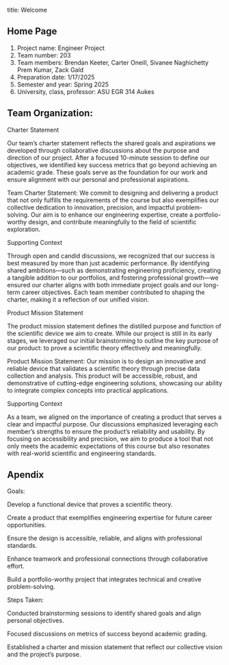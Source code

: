 
title: Welcome

## Home Page

1. Project name: Engineer Project
2. Team number: 203
3. Team members: Brendan Keeter, Carter Oneill, Sivanee Naghichetty Prem Kumar, Zack Gald
4. Preparation date: 1/17/2025
5. Semester and year: Spring 2025
6. University, class, professor: ASU EGR 314 Aukes


## Team Organization:

Charter Statement

Our team’s charter statement reflects the shared goals and aspirations we developed through collaborative discussions about the purpose and direction of our project. After a focused 10-minute session to define our objectives, we identified key success metrics that go beyond achieving an academic grade. These goals serve as the foundation for our work and ensure alignment with our personal and professional aspirations.

Team Charter Statement:
We commit to designing and delivering a product that not only fulfills the requirements of the course but also exemplifies our collective dedication to innovation, precision, and impactful problem-solving. Our aim is to enhance our engineering expertise, create a portfolio-worthy design, and contribute meaningfully to the field of scientific exploration.

Supporting Context

Through open and candid discussions, we recognized that our success is best measured by more than just academic performance. By identifying shared ambitions—such as demonstrating engineering proficiency, creating a tangible addition to our portfolios, and fostering professional growth—we ensured our charter aligns with both immediate project goals and our long-term career objectives. Each team member contributed to shaping the charter, making it a reflection of our unified vision.

Product Mission Statement

The product mission statement defines the distilled purpose and function of the scientific device we aim to create. While our project is still in its early stages, we leveraged our initial brainstorming to outline the key purpose of our product: to prove a scientific theory effectively and meaningfully.

Product Mission Statement:
Our mission is to design an innovative and reliable device that validates a scientific theory through precise data collection and analysis. This product will be accessible, robust, and demonstrative of cutting-edge engineering solutions, showcasing our ability to integrate complex concepts into practical applications.

Supporting Context

As a team, we aligned on the importance of creating a product that serves a clear and impactful purpose. Our discussions emphasized leveraging each member’s strengths to ensure the product’s reliability and usability. By focusing on accessibility and precision, we aim to produce a tool that not only meets the academic expectations of this course but also resonates with real-world scientific and engineering standards.



## Apendix

Goals:

Develop a functional device that proves a scientific theory.

Create a product that exemplifies engineering expertise for future career opportunities.

Ensure the design is accessible, reliable, and aligns with professional standards.

Enhance teamwork and professional connections through collaborative effort.

Build a portfolio-worthy project that integrates technical and creative problem-solving.

Steps Taken:

Conducted brainstorming sessions to identify shared goals and align personal objectives.

Focused discussions on metrics of success beyond academic grading.

Established a charter and mission statement that reflect our collective vision and the project’s purpose.

